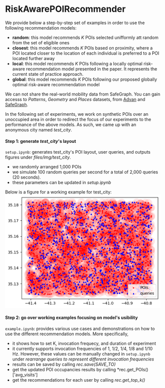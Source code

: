 # RiskAwarePOIRecommender

We provide below a step-by-step set of examples in order to use the following recommendation models:
- **random**: this model recommends *K* POIs selected unifformly att random from the set of eligible ones
- **closest**: this model recommends *K* POIs based on proximity, where a POI located closer to the location of each 
  individual is preferred to a POI located further away
- **local**: this model recommends *K* POIs following a locally optimal risk-aware recommendation model presented in 
  the paper. It represents the current state of practice approach.
- **global**: this model recommends *K* POIs following our proposed globally optimal risk-aware recommendation model 

We can not share the real-world mobility data from SafeGraph. 
You can gain accesss to *Patterns*, *Geometry* and *Places* datasets, from 
[Advan](https://advanresearch.com) and [SafeGraph](https://www.safegraph.com).  

In the following set of experiments, we work on synthetic POIs over an unoccupied area in order to redirect the 
focus of our experiments to the performance of the above models. As such, we came up with an anonymous city named 
*test_city*. 

#### Step 1: generate *test_city*'s layout

`setup.ipynb`: generates test_city's POI layout, user queries, and outputs figures under *files/img/test_city*.

* we randomly arranged 1,000 POIs 
* we simulate 100 random queries per second for a total of 2,000 queries (20 seconds).
* these parameters can be updated in *setup.ipynb*

Below is a figure for a working example for test_city:
![test_city POI and query layout](files/img/test_city/POI_queries_layout.png)

#### Step 2: go over working examples focusing on model's usibility

`example.ipynb`: provides various use cases and demonstrations on how to use the different recommendation models.
More specifically,
* it shows how to set K, invocation frequecy, and duration of experiment
* it currently supports invocation frequencies of 1, 1/2, 1/4, 1/8 and 1/10 Hz. However, these values can be manually 
  changed in `setup.ipynb` under *rearrange queries to represent different invocation frequencies*
* results can be saved by calling *rec.save(SAVE_TO)*
* get the updated POI occupancies results by calling *rec.get_POIs()['avg_visits']
* get the recommendations for each user by calling *rec.get_top_k()*

